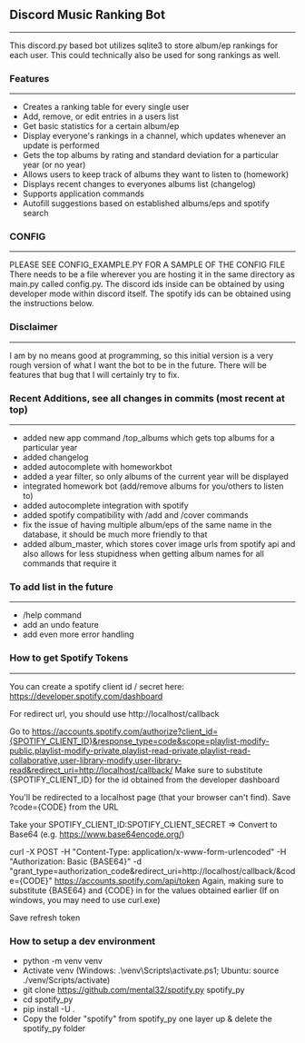 ## Discord Music Ranking Bot

---

This discord.py based bot utilizes sqlite3 to store album/ep rankings for each user.
This could technically also be used for song rankings as well.

### Features

---

* Creates a ranking table for every single user
* Add, remove, or edit entries in a users list
* Get basic statistics for a certain album/ep
* Display everyone's rankings in a channel, which updates whenever an update is performed
* Gets the top albums by rating and standard deviation for a particular year (or no year)
* Allows users to keep track of albums they want to listen to (homework)
* Displays recent changes to everyones albums list (changelog)
* Supports application commands
* Autofill suggestions based on established albums/eps and spotify search

### CONFIG

---

PLEASE SEE CONFIG_EXAMPLE.PY FOR A SAMPLE OF THE CONFIG FILE
There needs to be a file wherever you are hosting it in the same directory as main.py called config.py.
The discord ids inside can be obtained by using developer mode within discord itself. The spotify ids can be obtained using the instructions below.

### Disclaimer

---

I am by no means good at programming, so this initial version is a very rough version of what I want the bot to be in the future. There will be features that bug that I will certainly try to fix. 

### Recent Additions, see all changes in commits (most recent at top)

---
* added new app command /top_albums which gets top albums for a particular year
* added changelog
* added autocomplete with homeworkbot
* added a year filter, so only albums of the current year will be displayed
* integrated homework bot (add/remove albums for you/others to listen to)
* added autocomplete integration with spotify
* added spotify compatibility with /add and /cover commands
* fix the issue of having multiple album/eps of the same name in the database, it should be much more friendly to that
* added album_master, which stores cover image urls from spotify api and also allows for less stupidness when getting album names for all commands that require it


### To add list in the future

---
* /help command
* add an undo feature
* add even more error handling

### How to get Spotify Tokens

---

You can create a spotify client id / secret here: https://developer.spotify.com/dashboard

For redirect url, you should use http://localhost/callback

Go to https://accounts.spotify.com/authorize?client_id={SPOTIFY_CLIENT_ID}&response_type=code&scope=playlist-modify-public,playlist-modify-private,playlist-read-private,playlist-read-collaborative,user-library-modify,user-library-read&redirect_uri=http://localhost/callback/
Make sure to substitute {SPOTIFY_CLIENT_ID} for the id obtained from the developer dashboard

You'll be redirected to a localhost page (that your browser can't find). Save ?code={CODE} from the URL

Take your SPOTIFY_CLIENT_ID:SPOTIFY_CLIENT_SECRET => Convert to Base64 (e.g. https://www.base64encode.org/)

curl -X POST -H "Content-Type: application/x-www-form-urlencoded" -H "Authorization: Basic {BASE64}" -d "grant_type=authorization_code&redirect_uri=http://localhost/callback/&code={CODE}" https://accounts.spotify.com/api/token
Again, making sure to substitute {BASE64} and {CODE} in for the values obtained earlier
(If on windows, you may need to use curl.exe)

Save refresh token


### How to setup a dev environment

- python -m venv venv
- Activate venv (Windows: .\venv\Scripts\activate.ps1; Ubuntu: source ./venv/Scripts/activate)
- git clone https://github.com/mental32/spotify.py spotify_py
- cd spotify_py
- pip install -U .
- Copy the folder "spotify" from spotify_py one layer up & delete the spotify_py folder